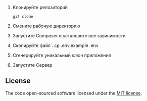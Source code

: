 1. Клонируйте репозиторий
   ```
   git clone 
   ```

3. Смените рабочую директорию 

4. Запустите Composer и установите все зависимости

5. Скопируйте файл .
   cp .env.example .env

6. Сгенерируйте уникальный ключ приложения

7. Запустите Сервер


## License

The code open-sourced software licensed under the [MIT license](https://opensource.org/licenses/MIT).
